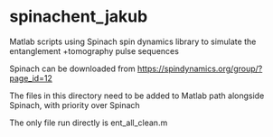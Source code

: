 # spinachent_jakub
Matlab scripts using Spinach spin dynamics library to simulate the entanglement +tomography pulse sequences

Spinach can be downloaded from https://spindynamics.org/group/?page_id=12

The files in this directory need to be added to Matlab path alongside Spinach, with priority over Spinach 

The only file run directly is ent_all_clean.m

